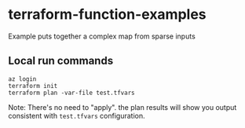 # terraform-function-examples
Example puts together a complex map from sparse inputs

## Local run commands

```
az login
terraform init
terraform plan -var-file test.tfvars 
```

Note:  There's no need to "apply". the plan results will show you output consistent with ```test.tfvars``` configuration.